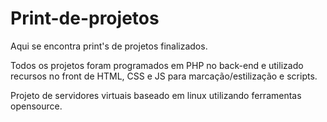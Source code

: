 # Print-de-projetos

Aqui se encontra print's de projetos finalizados.

Todos os projetos foram programados em PHP no back-end e utilizado recursos no front de HTML, CSS e JS para marcação/estilização e scripts.

Projeto de servidores virtuais baseado em linux utilizando ferramentas opensource.
